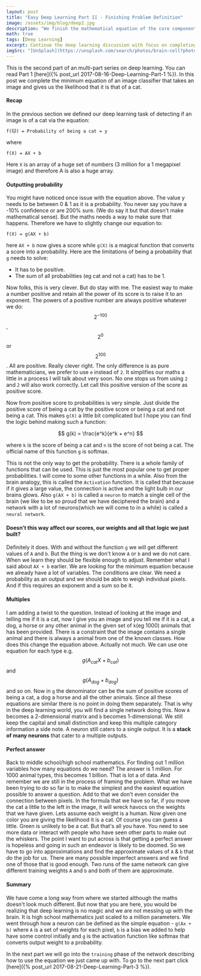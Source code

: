 ```yaml
---
layout: post
title: "Easy Deep Learning Part II - Finishing Problem Definition"
image: /assets/img/blog/deep2.jpg
description: "We finish the mathematical equation of the core component of the deep learning network, realizing the extent of the problem and its solutions."
math: true
tags: [Deep Learning]
excerpt: Continue the deep learning discussion with focus on completing the intuition.
imgSrc: "[UnSplash](https://unsplash.com/search/photos/brain-cell?photo=rmWtVQN5RzU)"
---
```


This is the second part of an multi-part series on deep learning. You can read Part 1 [here]({% post_url 2017-08-16-Deep-Learning-Part-1 %}). In this post we complete the minimum equation of an image classifier that takes an image and gives us the likelihood that it is that of a cat.

#### Recap
In the previous section we defined our deep learning task of detecting if an image is of a cat via the equation:

```
f(🐱) = Probability of being a cat = y
```
where

```
f(X) = AX + b
```

Here `X` is an array of a huge set of numbers (3 million for a 1 megapixel image) and therefore A is also a huge array.

#### Outputting probability
You might have noticed once issue with the equation above. The value y needs to be between 0 & 1 as it is a probability. You never say you have a -10% confidence or are 200% sure. (We do say it but that doesn't make mathematical sense). But the maths needs a way to make sure that happens. Therefore we have to slightly change our equation to:

```
f(X) = g(AX + b)
```

here `AX + b` now gives a score while `g(X)` is a magical function that converts a score into a probability. Here are the limitations of being a probability that `g` needs to solve:
* It has to be positive.
* The sum of all probabilities (eg cat and not a cat) has to be 1.

Now folks, this is very clever. But do stay with me. The easiest way to make a number positive and retain all the power of its score is to raise it to an exponent. The powers of a positive number are always positive whatever we do: $$2^{-100}$$, $$2^0$$ or $$2^{100}$$. All are positive. Really clever right. The only difference is as pure mathematicians, we prefer to use `e` instead of `2`. It simplifies our maths a little in a process I will talk about very soon. No one stops us from using `2` and `2` will also work correctly. Let call this positive version of the score as positive score.

Now from positive score to probabilities is very simple. Just divide the positive score of being a cat by the positive score or being a cat and not being a cat. This makes `g(X)` a little bit complicated but I hope you can find the logic behind making such a function:

$$
g(k) = \frac{e^k}{e^k + e^n}
$$

where `k` is the score of being a cat and `n` is the score of not being a cat. The official name of this function `g` is softmax.

This is not the only way to get the probability. There is a whole family of functions that can be used. This is just the most popular one to get proper probabilities. I will come to some other functions in a while. Also from the brain analogy, this is called the `Activation` function. It is called that because if it gives a large value, the connection is active and the light bulb in our brains glows. Also `g(AX + b)` is called a `neuron` to match a single cell of the brain (we like to be so proud that we have deciphered the brain) and a network with a lot of neurons(which we will come to in a while) is called a `neural network`.

#### Doesn't this way affect our scores, our weights and all that logic we just built?
Definitely it does. With and without the function `g` we will get different values of `A` and `b`. But the thing is we don't know `A` or `b` and we do not care. When we learn they should be flexible enough to adjust. Remember what I said about `AX + b` earlier. We are looking for the minimum equation because we already have a lot of variables. The conditions are clear. We need a probability as an output and we should be able to weigh individual pixels. And if this requires an exponent and a sum so be it.

#### Multiples
I am adding a twist to the question. Instead of looking at the image and telling me if it is a cat, now I give you an image and you tell me if it is a cat, a dog, a horse or any other animal in the given set of `k`(eg 1000) animals that has been provided. There is a constraint that the image contains a single animal and there is always a animal from one of the known classes. How does this change the equation above. Actually not much. We can use one equation for each type e.g. $$g(A_{cat}X + b_{cat})$$ and $$g(A_{dog} + b_{dog})$$ and so on. Now in `g` the denominator can be the sum of positive scores of being a cat, a dog a horse and all the other animals. Since all these equations are similar there is no point in doing them separately. That is why in the deep learning world, you will find a single network doing this. Now `A` becomes a 2-dimensional matrix and `b` becomes 1-dimensional. We still keep the capital and small distinction and keep this multiple category information a side note. A neuron still caters to a single output. It is a **stack of many neurons** that cater to a multiple outputs.

#### Perfect answer
Back to middle school/high school mathematics. For finding out 1 million variables how many equations do we need? The answer is 1 million. For 1000 animal types, this becomes 1 billion. That is lot a of data. And remember we are still in the process of framing the problem. What we have been trying to do so far is to make the simplest and the easiest equation possible to answer a question. Add to that we don't even consider the connection between pixels. In the formula that we have so far, if you move the cat a little to the left in the image, it will wreck havocs on the weights that we have given. Lets assume each weight is a human. Now given one color you are giving the likelihood it is a cat. Of course you can guess a little. Green is unlikely to be a cat. But that's all you have. You need to see more data or interact with people who have seen other parts to make out the whiskers.
The point I want to put across is that getting a perfect answer is hopeless and going in such an endeavor is likely to be doomed. So we have to go into approximations and find the approximate values of `A` & `b` that do the job for us. There are many possible imperfect answers and we find one of those that is good enough. Two runs of the same network can give different training weights `A` and `b` and both of them are approximate.

#### Summary
We have come a long way from where we started although the maths doesn't look much different. But now that you are here, you would be realizing that deep learning is no magic and we are not messing up with the brain. It is high school mathematics just scaled to a million parameters. We went through how a neuron can be defined as the simple equation - `g(Ax + b)` where `A` is a set of weights for each pixel, `b` is a bias we added to help have some control initially and `g` is the activation function like softmax that converts output weight to a probability.

In the next part we will go into the `training` phase of the network describing how to use the equation we just came up with. To go to the next part click [here]({% post_url 2017-08-21-Deep-Learning-Part-3 %}).
